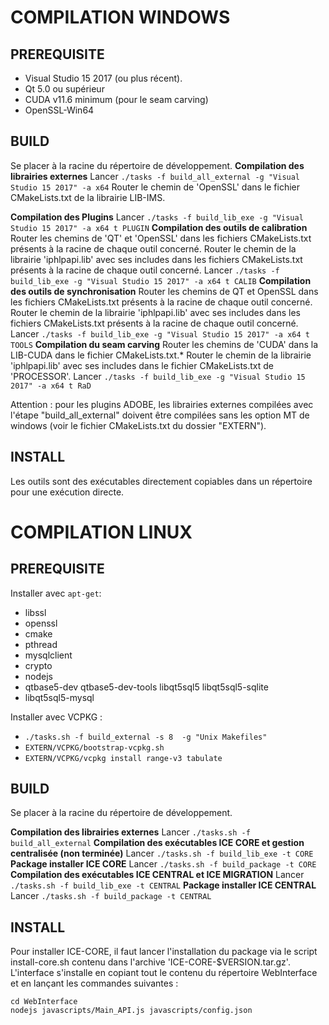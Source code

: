 # COMPILATION WINDOWS

## PREREQUISITE

- Visual Studio 15 2017 (ou plus récent).
- Qt 5.0 ou supérieur
- CUDA v11.6 minimum (pour le seam carving)
- OpenSSL-Win64

## BUILD

Se placer à la racine du répertoire de développement.
**Compilation des librairies externes** 
Lancer `./tasks -f build_all_external -g "Visual Studio 15 2017" -a x64`
Router le chemin de 'OpenSSL' dans le fichier CMakeLists.txt de la librairie LIB-IMS.

**Compilation des Plugins** 
Lancer `./tasks -f build_lib_exe -g "Visual Studio 15 2017" -a x64 t PLUGIN`
**Compilation des outils de calibration**
Router les chemins de 'QT' et 'OpenSSL' dans les fichiers CMakeLists.txt présents à la racine de chaque outil concerné.
Router le chemin de la librairie 'iphlpapi.lib' avec ses includes dans les fichiers CMakeLists.txt présents à la racine de chaque outil concerné.
Lancer `./tasks -f build_lib_exe -g "Visual Studio 15 2017" -a x64 t CALIB`
**Compilation des outils de synchronisation**
Router les chemins de QT et OpenSSL dans les fichiers CMakeLists.txt présents à la racine de chaque outil concerné.
Router le chemin de la librairie 'iphlpapi.lib' avec ses includes dans les fichiers CMakeLists.txt présents à la racine de chaque outil concerné.
Lancer `./tasks -f build_lib_exe -g "Visual Studio 15 2017" -a x64 t TOOLS`
**Compilation du seam carving**
Router les chemins de 'CUDA' dans la LIB-CUDA dans le fichier CMakeLists.txt.*
Router le chemin de la librairie 'iphlpapi.lib' avec ses includes dans le fichier CMakeLists.txt de 'PROCESSOR'.
Lancer `./tasks -f build_lib_exe -g "Visual Studio 15 2017" -a x64 t RaD`

Attention : pour les plugins ADOBE, les librairies externes compilées avec l'étape "build_all_external" doivent être compilées sans les option MT de windows (voir le fichier CMakeLists.txt du dossier "EXTERN").

## INSTALL

Les outils sont des exécutables directement copiables dans un répertoire pour une exécution directe.

# COMPILATION LINUX

## PREREQUISITE

Installer avec `apt-get`:

- libssl
- openssl
- cmake
- pthread
- mysqlclient
- crypto
- nodejs
- qtbase5-dev qtbase5-dev-tools libqt5sql5 libqt5sql5-sqlite
- libqt5sql5-mysql

Installer avec VCPKG :

- `./tasks.sh -f build_external -s 8  -g "Unix Makefiles"`
- `EXTERN/VCPKG/bootstrap-vcpkg.sh`
- `EXTERN/VCPKG/vcpkg install range-v3 tabulate`

## BUILD

Se placer à la racine du répertoire de développement.

**Compilation des librairies externes** 
Lancer `./tasks.sh -f build_all_external`
**Compilation des exécutables ICE CORE et gestion centralisée (non terminée)**
Lancer `./tasks.sh -f build_lib_exe -t CORE`
**Package installer ICE CORE**
Lancer `./tasks.sh -f build_package -t CORE`
**Compilation des exécutables ICE CENTRAL et ICE MIGRATION**
Lancer `./tasks.sh -f build_lib_exe -t CENTRAL`
**Package installer ICE CENTRAL**
Lancer `./tasks.sh -f build_package -t CENTRAL`

## INSTALL

Pour installer ICE-CORE, il faut lancer l'installation du package via le script install-core.sh contenu dans l'archive 'ICE-CORE-$VERSION.tar.gz'.
L'interface s'installe en copiant tout le contenu du répertoire WebInterface et en lançant les commandes suivantes : 

```
cd WebInterface
nodejs javascripts/Main_API.js javascripts/config.json
```